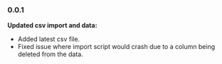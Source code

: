### 0.0.1

**Updated csv import and data:**

* Added latest csv file.
* Fixed issue where import script would crash due to a column being deleted from the data.

